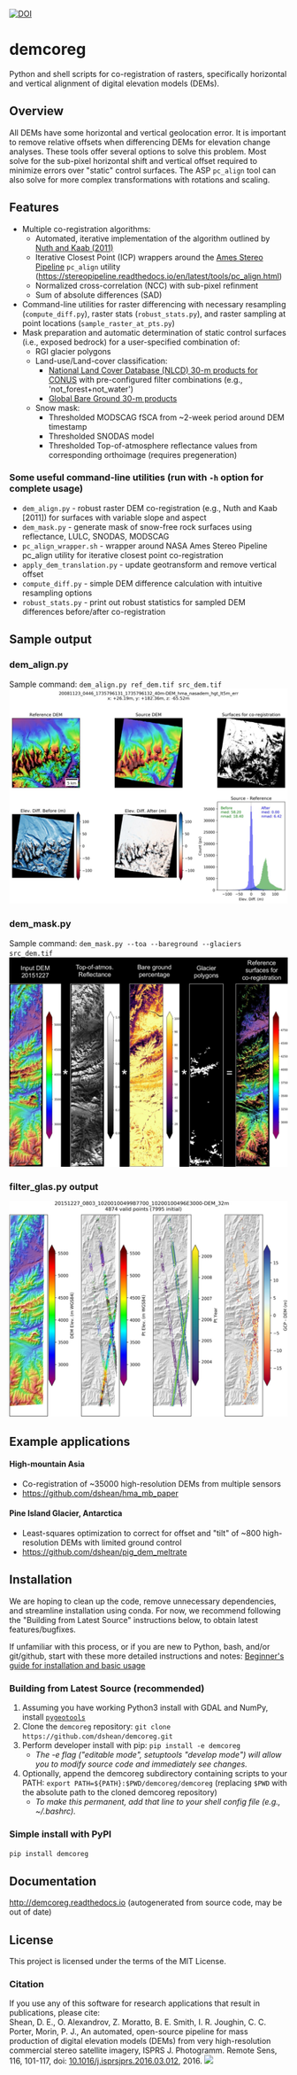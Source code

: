 [![DOI](https://zenodo.org/badge/72886193.svg)](https://zenodo.org/badge/latestdoi/72886193)

# demcoreg
Python and shell scripts for co-registration of rasters, specifically horizontal and vertical alignment of digital elevation models (DEMs).

## Overview
All DEMs have some horizontal and vertical geolocation error.  It is important to remove relative offsets when differencing DEMs for elevation change analyses.  These tools offer several options to solve this problem.  Most solve for the sub-pixel horizontal shift and vertical offset required to minimize errors over "static" control surfaces.  The ASP `pc_align` tool can also solve for more complex transformations with rotations and scaling. 

## Features
- Multiple co-registration algorithms:
    - Automated, iterative implementation of the algorithm outlined by [Nuth and Kaab (2011)](https://www.the-cryosphere.net/5/271/2011/tc-5-271-2011.html)
    - Iterative Closest Point (ICP) wrappers around the [Ames Stereo Pipeline](https://ti.arc.nasa.gov/tech/asr/intelligent-robotics/ngt/stereo/) `pc_align` utility (https://stereopipeline.readthedocs.io/en/latest/tools/pc_align.html)
    - Normalized cross-correlation (NCC) with sub-pixel refinment
    - Sum of absolute differences (SAD)
- Command-line utilities for raster differencing with necessary resampling (`compute_diff.py`), raster stats (`robust_stats.py`), and raster sampling at point locations (`sample_raster_at_pts.py`)
- Mask preparation and automatic determination of static control surfaces (i.e., exposed bedrock) for a user-specified combination of:
    - RGI glacier polygons
    - Land-use/Land-cover classification:
        - [National Land Cover Database (NLCD) 30-m products for CONUS](https://www.usgs.gov/centers/eros/science/national-land-cover-database?qt-science_center_objects=0#qt-science_center_objects) with pre-configured filter combinations (e.g., 'not_forest+not_water')
        - [Global Bare Ground 30-m products](https://glad.umd.edu/dataset/global-2010-bare-ground-30-m)
    - Snow mask: 
        - Thresholded MODSCAG fSCA from ~2-week period around DEM timestamp
        - Thresholded SNODAS model
        - Thresholded Top-of-atmosphere reflectance values from corresponding orthoimage (requires pregeneration)

### Some useful command-line utilities (run with `-h` option for complete usage)
- `dem_align.py` - robust raster DEM co-registration (e.g., Nuth and Kaab [2011]) for surfaces with variable slope and aspect
- `dem_mask.py` - generate mask of snow-free rock surfaces using reflectance, LULC, SNODAS, MODSCAG
- `pc_align_wrapper.sh` - wrapper around NASA Ames Stereo Pipeline pc_align utility for iterative closest point co-registration 
- `apply_dem_translation.py` - update geotransform and remove vertical offset
- `compute_diff.py` - simple DEM difference calculation with intuitive resampling options
- `robust_stats.py` - print out robust statistics for sampled DEM differences before/after co-registration

## Sample output 
### dem_align.py 
Sample command: `dem_align.py ref_dem.tif src_dem.tif`
![Sample dem_align](docs/20081123_0446_1735796131_1735796132_40m-DEM_hma_nasadem_hgt_lt5m_err_nuth_x+26.19_y+182.36_z-65.52_align_sm.jpg)

### dem_mask.py
Sample command: `dem_mask.py --toa --bareground --glaciers src_dem.tif`
![Sample dem_mask](docs/dem_mask_example_sm.jpg)

### filter_glas.py output
![Sample filter_glas](docs/20151227_0803_10200100499B7700_10200100496E3000-DEM_32m_glas_sm.jpg)

## Example applications
#### High-mountain Asia
- Co-registration of ~35000 high-resolution DEMs from multiple sensors
- https://github.com/dshean/hma_mb_paper

#### Pine Island Glacier, Antarctica
- Least-squares optimization to correct for offset and "tilt" of ~800 high-resolution DEMs with limited ground control
- https://github.com/dshean/pig_dem_meltrate

## Installation
We are hoping to clean up the code, remove unnecessary dependencies, and streamline installation using conda. For now, we recommend following the "Building from Latest Source" instructions below, to obtain latest features/bugfixes. 

If unfamiliar with this process, or if you are new to Python, bash, and/or git/github, start with these more detailed instructions and notes: [Beginner's guide for installation and basic usage](./docs/beginners_doc.md)

### Building from Latest Source (recommended)
1. Assuming you have working Python3 install with GDAL and NumPy, install [`pygeotools`](https://github.com/dshean/pygeotools)
1. Clone the `demcoreg` repository: `git clone https://github.com/dshean/demcoreg.git`
2. Perform developer install with pip: `pip install -e demcoreg`
    - *The -e flag ("editable mode", setuptools "develop mode") will allow you to modify source code and immediately see changes.*
3. Optionally, append the demcoreg subdirectory containing scripts to your PATH: `export PATH=${PATH}:$PWD/demcoreg/demcoreg` (replacing `$PWD` with the absolute path to the cloned demcoreg repository)
    - *To make this permanent, add that line to your shell config file (e.g., ~/.bashrc).* 

### Simple install with PyPI
`pip install demcoreg`
    
## Documentation
http://demcoreg.readthedocs.io (autogenerated from source code, may be out of date)

## License
This project is licensed under the terms of the MIT License.

### Citation
If you use any of this software for research applications that result in publications, please cite:  
Shean, D. E., O. Alexandrov, Z. Moratto, B. E. Smith, I. R. Joughin, C. C. Porter, Morin, P. J., An automated, open-source pipeline for mass production of digital elevation models (DEMs) from very high-resolution commercial stereo satellite imagery, ISPRS J. Photogramm. Remote Sens, 116, 101-117, doi: [10.1016/j.isprsjprs.2016.03.012](https://doi.org/10.1016/j.isprsjprs.2016.03.012), 2016. [<img src="http://wwwimages.adobe.com/content/dam/acom/en/legal/images/badges/Adobe_PDF_file_icon_24x24.png">](docs/Sheanetal_2016_ISPRS.pdf)
